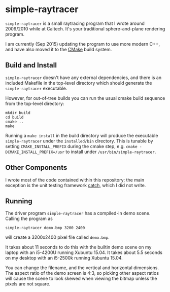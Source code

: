 simple-raytracer
================

`simple-raytracer` is a small raytracing program that I wrote around 2009/2010 while at Caltech.
It's your traditional sphere-and-plane rendering program.

I am currently (Sep 2015) updating the program to use more modern C++, and have also moved it to the [CMake][0] build system.

[0]: http://www.cmake.org/

Build and Install
-----------------

`simple-raytracer` doesn't have any external dependencies, and there is an included Makefile in the top-level directory which should generate the `simple-raytracer` executable.

However, for out-of-tree builds you can run the usual cmake build sequence from the top-level directory:

    mkdir build
    cd build
    cmake ..
    make

Running a `make install` in the build directory will produce the executable `simple-raytracer` under the `installed/bin` directory.
This is tunable by setting `CMAKE_INSTALL_PREFIX` during the cmake step, e.g. `cmake -DCMAKE_INSTALL_PREFIX=/usr` to install under `/usr/bin/simple-raytracer`.

Other Components
----------------

I wrote most of the code contained within this repository; the main exception is the unit testing framework [catch][1], which I did not write.

[1]: https://github.com/philsquared/Catch

Running
-------

The driver program `simple-raytracer` has a compiled-in demo scene.
Calling the program as

    simple-raytracer demo.bmp 3200 2400

will create a 3200x2400 pixel file called `demo.bmp`.

It takes about 11 seconds to do this with the builtin demo scene on my laptop with an i5-4200U running Xubuntu 15.04.
It takes about 5.5 seconds on my desktop with an i5-2500k running Xubuntu 15.04.

You can change the filename, and the vertical and horizontal dimensions.
The aspect ratio of the demo screen is 4:3, so picking other aspect ratios will cause the scene to look skewed when viewing the bitmap unless the pixels are not square.
